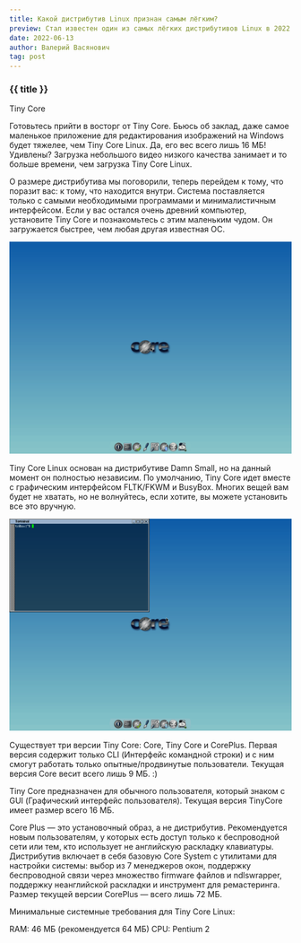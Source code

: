 ```yaml
---
title: Какой дистрибутив Linux признан самым лёгким?
preview: Стал известен один из самых лёгких дистрибутивов Linux в 2022 году.
date: 2022-06-13
author: Валерий Васянович
tag: post
---
```


### {{ title }}

Tiny Core

Готовьтесь прийти в восторг от Tiny Core. Бьюсь об заклад, даже самое маленькое приложение для редактирования изображений на Windows будет тяжелее, чем Tiny Core Linux. Да, его вес всего лишь 16 МБ! Удивлены? Загрузка небольшого видео низкого качества занимает и то больше времени, чем загрузка Tiny Core Linux.

О размере дистрибутива мы поговорили, теперь перейдем к тому, что поразит вас: к тому, что находится внутри. Система поставляется только с самыми необходимыми программами и минималистичным интерфейсом. Если у вас остался очень древний компьютер, установите Tiny Core и познакомьтесь с этим маленьким чудом. Он загружается быстрее, чем любая другая известная ОС.

<img src="img/tiny-desktop.png" alt="desktop" width="559px"/>

Tiny Core Linux основан на дистрибутиве Damn Small, но на данный момент он полностью независим. По умолчанию, Tiny Core идет вместе с графическим интерфейсом FLTK/FKWM и BusyBox. Многих вещей вам будет не хватать, но не волнуйтесь, если хотите, вы можете установить все это вручную.

<img src="img/tiny-terminal.png" alt="terminal" width="559px"/>

Существует три версии Tiny Core: Core, Tiny Core и CorePlus. Первая версия содержит только CLI (Интерфейс командной строки) и с ним смогут работать только опытные/продвинутые пользователи. Текущая версия Core весит всего лишь 9 МБ. :)

Tiny Core предназначен для обычного пользователя, который знаком с GUI (Графический интерфейс пользователя). Текущая версия TinyCore имеет размер всего 16 МБ.

Core Plus — это установочный образ, а не дистрибутив. Рекомендуется новым пользователям, у которых есть доступ только к беспроводной сети или тем, кто использует не английскую раскладку клавиатуры. Дистрибутив включает в себя базовую Core System с утилитами для настройки системы: выбор из 7 менеджеров окон, поддержку беспроводной связи через множество firmware файлов и ndlswrapper, поддержку неанглийской раскладки и инструмент для ремастеринга. Размер текущей версии CorePlus — всего лишь 72 МБ.

Минимальные системные требования для Tiny Core Linux:

RAM: 46 МБ (рекомендуется 64 МБ)
CPU: Pentium 2
